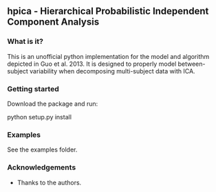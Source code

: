 ## hpica - Hierarchical Probabilistic Independent Component Analysis

### What is it?

This is an unofficial python implementation for the model and algorithm depicted in Guo et al. 2013. It is designed to properly model between-subject variability when decomposing multi-subject data with ICA.

### Getting started

Download the package and run:

python setup.py install

### Examples

See the examples folder.

### Acknowledgements

* Thanks to the authors. 
